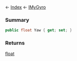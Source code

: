 ← [Index](Api-Index) ← [IMyGyro](Sandbox.ModAPI.Ingame.IMyGyro)

### Summary

```csharp
public float Yaw { get; set; }
```

### Returns

[float](https://docs.microsoft.com/en-us/dotnet/api/system.single?view=netframework-4.6)

